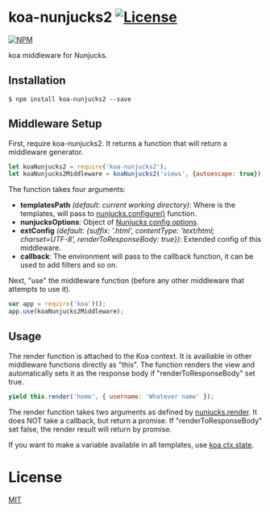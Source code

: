 koa-nunjucks2    [![License][license-img]][license-url]
===============
  [![NPM](https://nodei.co/npm/koa-nunjucks2.png?compact=true)](https://nodei.co/npm/koa-nunjucks2/)

  koa middleware for Nunjucks.

## Installation
```
$ npm install koa-nunjucks2 --save
```

## Middleware Setup
First, require koa-nunjucks2. It returns a function that will return a middleware generator.

```js
let koaNunjucks2 = require('koa-nunjucks2');
let koaNunjucks2Middleware = koaNunjucks2('views', {autoescape: true});
```

The function takes four arguments:
* **templatesPath** *(default: current working directory)*: Where is the templates, will pass to [nunjucks.configure()](http://mozilla.github.io/nunjucks/api.html#configure) function.
* **nunjucksOptions**: Object of [Nunjucks config options](https://mozilla.github.io/nunjucks/api.html#configure).
* **extConfig** *(default: {suffix: '.html', contentType: 'text/html; charset=UTF-8', renderToResponseBody: true})*: Extended config of this middleware.
* **callback**: The environment will pass to the callback function, it can be used to add filters and so on.

Next, "use" the middleware function (before any other middleware that attempts to use it).

```js
var app = require('koa')();
app.use(koaNunjucks2Middleware);
```

## Usage
The render function is attached to the Koa context. It is availiable in other middleware functions directly as "this". The function renders the view and automatically sets it as the response body if "renderToResponseBody" set true.

```js
yield this.render('home', { username: 'Whatever name' });
```
The render function takes two arguments as defined by [nunjucks.render](http://mozilla.github.io/nunjucks/api.html#render). It does NOT take a callback, but return a promise. If "renderToResponseBody" set false, the render result will return by promise.

If you want to make a variable available in all templates, use [koa ctx.state](https://github.com/koajs/koa/blob/master/docs/api/context.md#ctxstate).

# License
  [MIT][license-url]

[license-img]: https://img.shields.io/badge/license-MIT-green.svg?style=flat-square
[license-url]: LICENSE